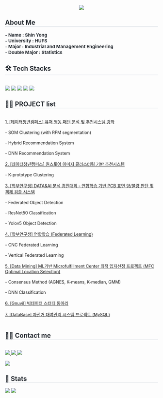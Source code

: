 <div align= "center">
    <img src="https://capsule-render.vercel.app/api?type=waving&color=auto&height=180&text=Yong's%20Github%20Page&animation=fadeIn&fontColor=000000&fontSize=50" />
    </div>
    <div style="text-align: left;"> 
    <h2 style="border-bottom: 1px solid #d8dee4; color: #282d33;"> About Me </h2>  
     <div style="font-weight: 700; font-size: 15px; text-align: left; color: #282d33;"> - Name : Shin Yong </div> 
        <div style="font-weight: 700; font-size: 15px; text-align: left; color: #282d33;"> </li> </div> 
    <div style="font-weight: 700; font-size: 15px; text-align: left; color: #282d33;"> - University : HUFS </div>  
        <div style="font-weight: 700; font-size: 15px; text-align: left; color: #282d33;"> </li> </div>  
    <div style="font-weight: 700; font-size: 15px; text-align: left; color: #282d33;"> - Major : Industrial and Management Engineering </div> 
        <div style="font-weight: 700; font-size: 15px; text-align: left; color: #282d33;"> </li> </div> 
    <div style="font-weight: 700; font-size: 15px; text-align: left; color: #282d33;"> - Double Major : Statistics </div> 
    <div style="font-weight: 700; font-size: 15px; text-align: left; color: #282d33;"> </li> </div> 
    </div>
    <div style="text-align: left;">
    <h2 style="border-bottom: 1px solid #d8dee4; color: #282d33;"> 🛠️ Tech Stacks </h2> <br> 
    <div style="margin: ; text-align: left;" "text-align: left;"> <img src="https://img.shields.io/badge/Python-3776AB?style=plastic&logo=Python&logoColor=white">
          <img src="https://img.shields.io/badge/Tensorflow-FF6F00?style=plastic&logo=Tensorflow&logoColor=white">
          <img src="https://img.shields.io/badge/Keras-D00000?style=plastic&logo=Keras&logoColor=white">
          <img src="https://img.shields.io/badge/PyTorch-EE4C2C?style=plastic&logo=PyTorch&logoColor=white">
          <img src="https://img.shields.io/badge/MySQL-4479A1?style=plastic&logo=MySQL&logoColor=white">
          <br/></div>
    </div>
    <div style="text-align: left;">
    <h2 style="border-bottom: 1px solid #d8dee4; color: #282d33;"> 🧑‍💻 PROJECT list </h2> <br> 
    <div style="text-align: left;"> <a href=https://github.com/SS-yong/-Data-Youth-Campus---Onestore_project> 1. [데이터청년캠퍼스] 유저 행동 패턴 분석 및 추천시스템 강화  </a> <br></br>
        - SOM Clustering (with RFM segmentation) <br></br>
        - Hybrid Recommendation System <br></br>
        - DNN Recommendation System <br></br>
        <a href=https://github.com/SS-yong/OneStore_webtoon_img_cluster> 2. [데이터청년캠퍼스] 원스토어 이미지 클러스터링 기반 추천시스템 </a> <br></br>
        - K-prototype Clustering <br></br>
        <a href=https://github.com/SS-yong/FL_PCB_Defect_Detection_AI_Model> 3. [학부연구생] DATA&AI 분석 경진대회 - 연합학습 기반 PCB 표면 양/불량 판단 및 객체 검출 시스템  </a> <br></br> 
        - Federated Object Detection  <br></br>
        - ResNet50 Classification <br></br>
        - Yolov5 Object Detection <br></br>
        <a href=https://github.com/SS-yong/Federated-Learning> 4. [학부연구생] 연합학습 (Federated Learning) </a> <br></br>
        - CNC Federated Learning <br></br>        
        - Vertical Federated Learning <br></br>
        <a href=https://github.com/SS-yong/MFC_Optimal_Location_Selection_for_Logistics_Centers> 5. [Data Mining] ML기반 Microfulfillment Center 최적 입지선정 프로젝트 (MFC Optimal Location Selection) </a> <br></br>
        - Consensus Method (AGNES, K-means, K-median, GMM) <br></br>
        - DNN Classification <br></br>
        <a href=https://github.com/SS-yong/Gnuvil_BigData> 6. [Gnuvil] 빅데이터 스터디 동아리 </a> <br></br>
        <a href=https://github.com/SS-yong/Vehicle_Service_Proejct> 7. [DataBase] 자전거 대여관리 시스템 프로젝트 (MySQL) </a> <br></br>
       </div> 
    </div>
    <div style="text-align: left;"> 
    <h2 style="border-bottom: 1px solid #d8dee4; color: #282d33;"> 🧑‍💻 Contact me </h2> <br> 
    <div style="text-align: left;"> <a href=https://blog.naver.com/gongboo_ppang> <img src="https://img.shields.io/badge/Naver-03C75A?style=plastic&logo=Naver&logoColor=white&link=https://blog.naver.com/gongboo_ppang"> </a>
         <a href=> <img src="https://img.shields.io/badge/Notion-000000?style=plastic&logo=Notion&logoColor=white&link="> </a>
         <a href=mailto:sy5837@hufs.ac.kr> <img src="https://img.shields.io/badge/Gmail-EA4335?style=plastic&logo=Gmail&logoColor=white&link=mailto:sy5837@hufs.ac.kr"> </a>
          </div>  <br> 
    <div style="text-align: left;"> <a href="https://hits.seeyoufarm.com"> <img src="https://hits.seeyoufarm.com/api/count/incr/badge.svg?url=https%3A%2F%2Fgithub.com%2Fㅡㅡ%2F&count_bg=%23000000&title_bg=%23000000&icon=github.svg&icon_color=%23FFFFFF&title=GitHub&edge_flat=false"/></a>
       </div> 
    </div>
    <div style="text-align: left;"> 
    <h2 style="border-bottom: 1px solid #d8dee4; color: #282d33;"> 🏅 Stats </h2> <div style="text-align: left;"> <img src="https://github-readme-stats.vercel.app/api?username=SS-yong&show_icons=true"
         /> <img src="https://github-readme-stats.vercel.app/api/top-langs/?username=SS-yong&layout=compact"
           /> </div> 
    </div>
